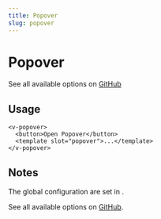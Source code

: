 ```yaml
---
title: Popover
slug: popover
---
```


# Popover
See all available options on [GitHub](https://github.com/Akryum/v-tooltip#popover-component-reference)

## Usage
```vue
<v-popover>
  <button>Open Popover</button>
  <template slot="popover">...</template>
</v-popover>
```

## Notes
The global configuration are set in [](https://github.com/liip-amboss/forge/blob/master/frontend/src/plugins/vTooltip.js).

See all available options on [GitHub](https://github.com/Akryum/v-tooltip#global-options).

